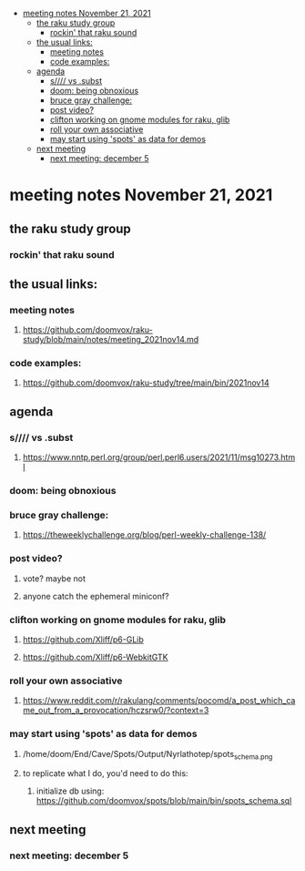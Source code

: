 - [meeting notes November 21, 2021](#org8f8f521)
  - [the raku study group](#org3c57bee)
    - [rockin' that raku sound](#org64a7613)
  - [the usual links:](#org4fd7df3)
    - [meeting notes](#org3df0af7)
    - [code examples:](#org0242aab)
  - [agenda](#org0fa52e8)
    - [s//// vs .subst](#org21b8811)
    - [doom: being obnoxious](#orge716752)
    - [bruce gray challenge:](#org22ca6f5)
    - [post video?](#org6bc01eb)
    - [clifton working on gnome modules for raku, glib](#orgde21e22)
    - [roll your own associative](#org7f1398d)
    - [may start using 'spots' as data for demos](#org1fd9603)
  - [next meeting](#orgad57a2f)
    - [next meeting: december 5](#orgdde3a54)


<a id="org8f8f521"></a>

# meeting notes November 21, 2021


<a id="org3c57bee"></a>

## the raku study group


<a id="org64a7613"></a>

### rockin' that raku sound


<a id="org4fd7df3"></a>

## the usual links:


<a id="org3df0af7"></a>

### meeting notes

1.  <https://github.com/doomvox/raku-study/blob/main/notes/meeting_2021nov14.md>


<a id="org0242aab"></a>

### code examples:

1.  <https://github.com/doomvox/raku-study/tree/main/bin/2021nov14>


<a id="org0fa52e8"></a>

## agenda


<a id="org21b8811"></a>

### s//// vs .subst

1.  <https://www.nntp.perl.org/group/perl.perl6.users/2021/11/msg10273.html>


<a id="orge716752"></a>

### doom: being obnoxious


<a id="org22ca6f5"></a>

### bruce gray challenge:

1.  <https://theweeklychallenge.org/blog/perl-weekly-challenge-138/>


<a id="org6bc01eb"></a>

### post video?

1.  vote?  maybe not

2.  anyone catch the ephemeral miniconf?


<a id="orgde21e22"></a>

### clifton working on gnome modules for raku, glib

1.  <https://github.com/Xliff/p6-GLib>

2.  <https://github.com/Xliff/p6-WebkitGTK>


<a id="org7f1398d"></a>

### roll your own associative

1.  <https://www.reddit.com/r/rakulang/comments/pocomd/a_post_which_came_out_from_a_provocation/hczsrw0/?context=3>


<a id="org1fd9603"></a>

### may start using 'spots' as data for demos

1.  /home/doom/End/Cave/Spots/Output/Nyrlathotep/spots<sub>schema.png</sub>

2.  to replicate what I do, you'd need to do this:

    1.  initialize db using: <https://github.com/doomvox/spots/blob/main/bin/spots_schema.sql>


<a id="orgad57a2f"></a>

## next meeting


<a id="orgdde3a54"></a>

### next meeting: december 5
